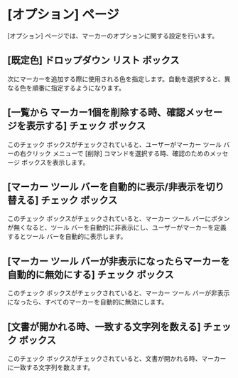 # \[オプション\] ページ

\[オプション\] ページでは、マーカーのオプションに関する設定を行います。

## \[既定色\] ドロップダウン リスト ボックス

次にマーカーを追加する際に使用される色を指定します。自動を選択すると、異なる色を順番に指定するようになります。

## \[一覧から マーカー1個を削除する時、確認メッセージを表示する\] チェック ボックス

このチェック ボックスがチェックされていると、ユーザーがマーカー ツール バーの右クリック メニューで \[削除\] コマンドを選択する時、確認のためのメッセージ ボックスを表示します。

## \[マーカー ツール バーを自動的に表示/非表示を切り替える\] チェック ボックス

このチェック ボックスがチェックされていると、マーカー ツール バーにボタンが無くなると、ツール バーを自動的に非表示にし、ユーザーがマーカーを定義するとツール バーを自動的に表示します。

## \[マーカー ツール バーが非表示になったらマーカーを自動的に無効にする\] チェック ボックス

このチェック ボックスがチェックされていると、マーカー ツール バーが非表示になったら、すべてのマーカーを自動的に無効にします。

## \[文書が開かれる時、一致する文字列を数える\] チェック ボックス

このチェック ボックスがチェックされていると、文書が開かれる時、マーカーに一致する文字列を数えます。

